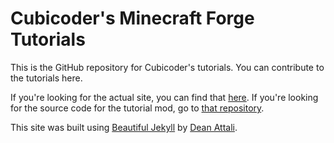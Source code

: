 # Cubicoder's Minecraft Forge Tutorials

This is the GitHub repository for Cubicoder's tutorials. You can contribute to the tutorials here.

If you're looking for the actual site, you can find that [here](https://cubicoder.github.io). If you're looking for the source code for the tutorial mod, go to [that repository](https://github.com/cubicoder/tutorialmod).

This site was built using [Beautiful Jekyll](https://deanattali.com/beautiful-jekyll) by [Dean Attali](https://deanattali.com).
